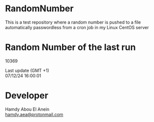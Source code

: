 # RandomNumber    
This is a test repository where a random number is pushed to a file automatically passwordless from a cron job in my Linux CentOS server    
# Random Number of the last run   
10369
      
Last update (GMT +1)    
07/12/24 16:00:01
# Developer    
Hamdy Abou El Anein   
hamdy.aea@protonmail.com
